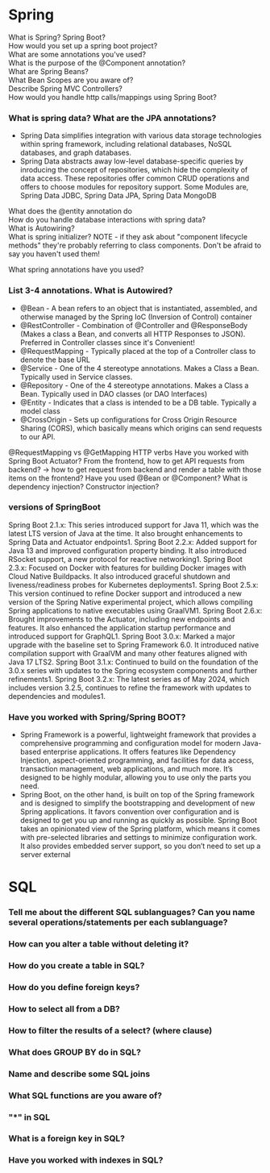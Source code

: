 # Spring			
What is Spring? Spring Boot?			
How would you set up a spring boot project?			
What are some annotations you've used?			
What is the purpose of the @Component annotation?			
What are Spring Beans?			
What Bean Scopes are you aware of?			
Describe Spring MVC Controllers?			
How would you handle http calls/mappings using Spring Boot?			
### What is spring data? What are the JPA annotations?		
 - Spring Data simplifies integration with various data storage technologies within spring framework, including relational databases, NoSQL databases, and graph databases.
 - Spring Data abstracts away low-level database-specific queries by inroducing the concept of repositories, which hide the complexity of data access. These repositories offer common CRUD operations and offers to choose modules for repository support. Some Modules are, Spring Data JDBC, Spring Data JPA, Spring Data MongoDB

What does the @entity annotation do			
How do you handle database interactions with spring data?			
What is Autowiring?			
What is spring initializer?		NOTE - if they ask about "component lifecycle methods" they're probably referring to class components. Don't be afraid to say you haven't used them!	

What spring annotations have you used?
### List 3-4 annotations. What is Autowired?
 * @Bean - A bean refers to an object that is instantiated, assembled, and otherwise managed by the Spring IoC (Inversion of Control) container
 * @RestController - Combination of @Controller and @ResponseBody (Makes a class a Bean, and converts all HTTP Responses to JSON). Preferred in Controller classes since it's Convenient!
 * @RequestMapping - Typically placed at the top of a Controller class to denote the base URL
 * @Service - One of the 4 stereotype annotations. Makes a Class a Bean. Typically used in Service classes.
 * @Repository - One of the 4 stereotype annotations. Makes a Class a Bean. Typically used in DAO classes (or DAO Interfaces)
 * @Entity - Indicates that a class is intended to be a DB table. Typically a model class
 * @CrossOrigin - Sets up configurations for Cross Origin Resource Sharing (CORS), which basically means which origins can send requests to our API.

@RequestMapping vs @GetMapping
HTTP verbs
Have you worked with Spring Boot Actuator?
From the frontend, how to get API requests from backend? -> how to get request from backend and render
a table with those items on the frontend?
Have you used @Bean or @Component?
What is dependency injection?
Constructor injection?
### versions of SpringBoot
Spring Boot 2.1.x: This series introduced support for Java 11, which was the latest LTS version of Java at the time. It also brought enhancements to Spring Data and Actuator endpoints1.
Spring Boot 2.2.x: Added support for Java 13 and improved configuration property binding. It also introduced RSocket support, a new protocol for reactive networking1.
Spring Boot 2.3.x: Focused on Docker with features for building Docker images with Cloud Native Buildpacks. It also introduced graceful shutdown and liveness/readiness probes for Kubernetes deployments1.
Spring Boot 2.5.x: This version continued to refine Docker support and introduced a new version of the Spring Native experimental project, which allows compiling Spring applications to native executables using GraalVM1.
Spring Boot 2.6.x: Brought improvements to the Actuator, including new endpoints and features. It also enhanced the application startup performance and introduced support for GraphQL1.
Spring Boot 3.0.x: Marked a major upgrade with the baseline set to Spring Framework 6.0. It introduced native compilation support with GraalVM and many other features aligned with Java 17 LTS2.
Spring Boot 3.1.x: Continued to build on the foundation of the 3.0.x series with updates to the Spring ecosystem components and further refinements1.
Spring Boot 3.2.x: The latest series as of May 2024, which includes version 3.2.5, continues to refine the framework with updates to dependencies and modules1.

### Have you worked with Spring/Spring BOOT?
 - Spring Framework is a powerful, lightweight framework that provides a comprehensive programming and configuration model for modern Java-based enterprise applications. It offers features like Dependency Injection, aspect-oriented programming, and facilities for data access, transaction management, web applications, and much more. It’s designed to be highly modular, allowing you to use only the parts you need.
 - Spring Boot, on the other hand, is built on top of the Spring framework and is designed to simplify the bootstrapping and development of new Spring applications. It favors convention over configuration and is designed to get you up and running as quickly as possible. Spring Boot takes an opinionated view of the Spring platform, which means it comes with pre-selected libraries and settings to minimize configuration work. It also provides embedded server support, so you don’t need to set up a server external		

# SQL

### Tell me about the different SQL sublanguages? Can you name several operations/statements per each sublanguage?			

### How can you alter a table without deleting it?			

### How do you create a table in SQL?			

### How do you define foreign keys?			

### How to select all from a DB? 			

### How to filter the results of a select? (where clause)			

### What does GROUP BY do in SQL?			

### Name and describe some SQL joins			

### What SQL functions are you aware of?	

### "*" in SQL

### What is a foreign key in SQL?

### Have you worked with indexes in SQL?		
